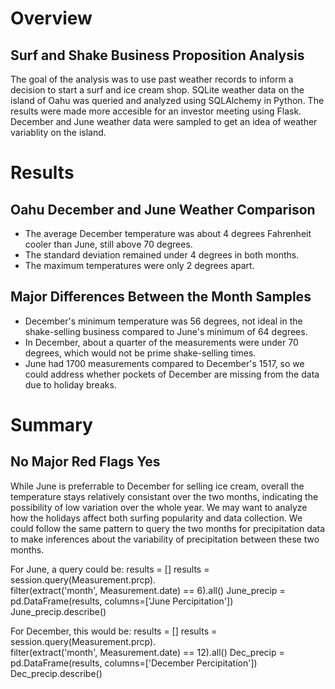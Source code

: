 # Overview
## Surf and Shake Business Proposition Analysis
The goal of the analysis was to use past weather records to inform a decision to start a surf and ice cream shop. SQLite weather data on the island of Oahu was queried and analyzed using SQLAlchemy in Python. The results were made more accesible for an investor meeting using Flask. December and June weather data were sampled to get an idea of weather variablity on the island. 

# Results
## Oahu December and June Weather Comparison
- The average December temperature was about 4 degrees Fahrenheit cooler than June, still above 70 degrees. 
- The standard deviation remained under 4 degrees in both months. 
- The maximum temperatures were only 2 degrees apart. 

## Major Differences Between the Month Samples
- December's minimum temperature was 56 degrees, not ideal in the shake-selling business compared to June's minimum of 64 degrees. 
- In December, about a quarter of the measurements were under 70 degrees, which would not be prime shake-selling times. 
- June had 1700 measurements compared to December's 1517, so we could address whether pockets of December are missing from the data due to holiday breaks. 

# Summary
## No Major Red Flags Yes
While June is preferrable to December for selling ice cream, overall the temperature stays relatively consistant over the two months, indicating the possibility of low variation over the whole year. We may want to analyze how the holidays affect both surfing popularity and data collection. We could follow the same pattern to query the two months for precipitation data to make inferences about the variability of precipitation between these two months. 

For June, a query could be:
results = []
results = session.query(Measurement.prcp).\
filter(extract('month', Measurement.date) == 6).all()
June_precip = pd.DataFrame(results, columns=['June Percipitation'])
June_precip.describe()

For December, this would be:
results = []
results = session.query(Measurement.prcp).\
filter(extract('month', Measurement.date) == 12).all()
Dec_precip = pd.DataFrame(results, columns=['December Percipitation'])
Dec_precip.describe()
